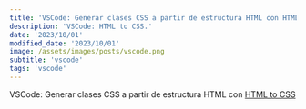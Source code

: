 ```yaml
---
title: 'VSCode: Generar clases CSS a partir de estructura HTML con HTML to CSS'
description: 'VSCode: HTML to CSS.'
date: '2023/10/01'
modified_date: '2023/10/01'
image: /assets/images/posts/vscode.png
subtitle: 'vscode'
tags: 'vscode'
---
```


VSCode: Generar clases CSS a partir de estructura HTML con [HTML to CSS](https://marketplace.visualstudio.com/items?itemName=neptunedesign.vs-html-to-css)
